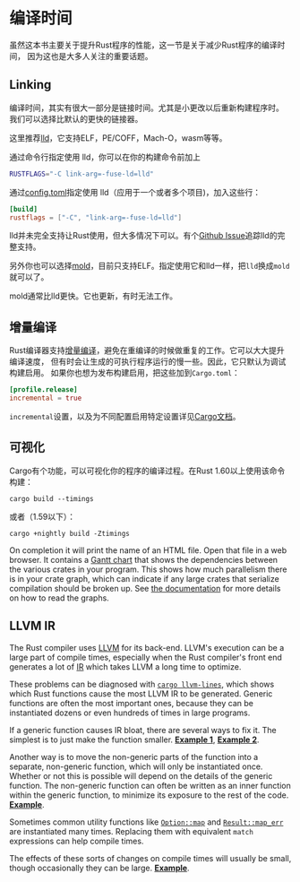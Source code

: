 # 编译时间

虽然这本书主要关于提升Rust程序的性能，这一节是关于减少Rust程序的编译时间，
因为这也是大多人关注的重要话题。

## Linking

编译时间，其实有很大一部分是链接时间。尤其是小更改以后重新构建程序时。
我们可以选择比默认的更快的链接器。

这里推荐[lld]，它支持ELF，PE/COFF，Mach-O，wasm等等。

[lld]: https://lld.llvm.org/

通过命令行指定使用 lld，你可以在你的构建命令前加上

```bash
RUSTFLAGS="-C link-arg=-fuse-ld=lld"
```

通过[config.toml]指定使用 lld（应用于一个或者多个项目)，加入这些行：

```toml
[build]
rustflags = ["-C", "link-arg=-fuse-ld=lld"]
```

[config.toml]: https://doc.rust-lang.org/cargo/reference/config.html

lld并未完全支持让Rust使用，但大多情况下可以。有个[Github Issue]追踪lld的完整支持。

另外你也可以选择[mold]，目前只支持ELF。指定使用它和lld一样，把`lld`换成`mold`就可以了。

[mold]: https://github.com/rui314/mold

mold通常比lld更快。它也更新，有时无法工作。

[GitHub Issue]: https://github.com/rust-lang/rust/issues/39915#issuecomment-618726211

## 增量编译

Rust编译器支持[增量编译]，避免在重编译的时候做重复的工作。它可以大大提升编译速度，
但有时会让生成的可执行程序运行的慢一些。因此，它只默认为调试构建启用。
如果你也想为发布构建启用，把这些加到`Cargo.toml`：

```toml
[profile.release]
incremental = true
```

`incremental`设置，以及为不同配置启用特定设置详见[Cargo文档]。

[增量编译]: https://blog.rust-lang.org/2016/09/08/incremental.html
[Cargo文档]: https://doc.rust-lang.org/cargo/reference/profiles.html#incremental

## 可视化

Cargo有个功能，可以可视化你的程序的编译过程。在Rust 1.60以上使用该命令构建：

```text
cargo build --timings
```

或者（1.59以下）：

```text
cargo +nightly build -Ztimings
```

On completion it will print the name of an HTML file. Open that file in a web
browser. It contains a [Gantt chart] that shows the dependencies between the
various crates in your program. This shows how much parallelism there is in
your crate graph, which can indicate if any large crates that serialize
compilation should be broken up. See [the documentation][timings] for more
details on how to read the graphs.

[Gantt chart]: https://en.wikipedia.org/wiki/Gantt_chart
[timings]: https://doc.rust-lang.org/nightly/cargo/reference/timings.html

## LLVM IR

The Rust compiler uses [LLVM] for its back-end. LLVM's execution can be a large
part of compile times, especially when the Rust compiler's front end generates
a lot of [IR] which takes LLVM a long time to optimize.

[LLVM]: https://llvm.org/
[IR]: https://en.wikipedia.org/wiki/Intermediate_representation

These problems can be diagnosed with [`cargo llvm-lines`], which shows which
Rust functions cause the most LLVM IR to be generated. Generic functions are
often the most important ones, because they can be instantiated dozens or even
hundreds of times in large programs.

[`cargo llvm-lines`]: https://github.com/dtolnay/cargo-llvm-lines/

If a generic function causes IR bloat, there are several ways to fix it. The
simplest is to just make the function smaller.
[**Example 1**](https://github.com/rust-lang/rust/pull/72166/commits/5a0ac0552e05c079f252482cfcdaab3c4b39d614),
[**Example 2**](https://github.com/rust-lang/rust/pull/91246/commits/f3bda74d363a060ade5e5caeb654ba59bfed51a4).

Another way is to move the non-generic parts of the function into a separate,
non-generic function, which will only be instantiated once. Whether or not this
is possible will depend on the details of the generic function. The non-generic
function can often be written as an inner function within the generic function,
to minimize its exposure to the rest of the code.
[**Example**](https://github.com/rust-lang/rust/pull/72013/commits/68b75033ad78d88872450a81745cacfc11e58178).

Sometimes common utility functions like [`Option::map`] and [`Result::map_err`]
are instantiated many times. Replacing them with equivalent `match` expressions
can help compile times.

[`Option::map`]: https://doc.rust-lang.org/std/option/enum.Option.html#method.map
[`Result::map_err`]: https://doc.rust-lang.org/std/result/enum.Result.html#method.map_err

The effects of these sorts of changes on compile times will usually be small,
though occasionally they can be large.
[**Example**](https://github.com/servo/servo/issues/26585).
